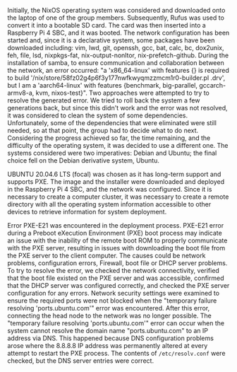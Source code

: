 
Initially, the NixOS operating system was considered and downloaded onto the laptop of one of the group members. Subsequently, Rufus was used to convert it into a bootable SD card. The card was then inserted into a Raspberry Pi 4 SBC, and it was booted. The network configuration has been started and, since it is a declarative system, some packages have been downloaded including: vim, lwd, git, openssh, gcc, bat, calc, bc, dox2unix, feh, file, lsd, nixpkgs-fat, nix-output-nonltor, nix-prefetch-github.
During the installation of samba, to ensure communication and collaboration between the network, an error occurred: "a 'x86_64-linux' with features {} is required to build '/nix/store/58fz02g4p6f3y177nwfkwyqmzzmcm1r0-builder.pl .drv', but I am a 'aarch64-linux' with features {benchmark, big-parallel, gccarch-armv8-a, kvm, nixos-test}". Two approaches were attempted to try to resolve the generated error. We tried to roll back the system a few generations back, but since this didn't work and the error was not resolved, it was considered to clean the system of some dependencies. Unfortunately, some of the dependencies that were eliminated were still needed, so at that point, the group had to decide what to do next. Considering the progress achieved so far, the time remaining, and the difficulty of the operating system, it was decided to use a different one. The systems considered were two imperatives: Debian and Ubuntu; the final choice fell on the Debian derivative system, Ubuntu.

UBUNTU 20.04.6 LTS (focal) was chosen as it has long-term support and supports PXE. The image and the installer were downloaded and deployed in the Raspberry Pi 4 SBC, and the network was configured.
Since it is necessary to create a computer cluster, it was necessary to create a remote directory with all the operating system information accessible to other devices to retrieve information for system deployment.

Error PXE-E21 was encountered in the deployment process. PXE-E21 error during a Preboot eXecution Environment (PXE) boot process may indicate an issue with the inability of the remote boot ROM to properly communicate with the PXE server, resulting in issues with downloading the boot file from the PXE server to the client computer. The causes could be network problems, configuration errors, Firewall, boot file or DHCP server problems. To try to resolve the error, we checked the network connectivity, verified that the boot file existed on the PXE server and was accessible, confirmed that the DHCP server was configured correctly, and checked the PXE server configuration for any errors. Network security settings were examined to ensure the required ports were not blocked when the "temporary failure resolving 'ports.ubuntu.com'" error was encountered.
After this error, connecting the head node to the network was no longer possible.
The "temporary failure resolving 'ports.ubuntu.com'" error can occur when the system cannot resolve the domain name "ports.ubuntu.com" to an IP address via DNS. This happened because DNS configuration problems arose where the 8.8.8.8 IP address was permanently altered at every attempt to restart the PXE process. The contents of `/etc/resolv.conf` were checked, but the DNS server entries were correct.
